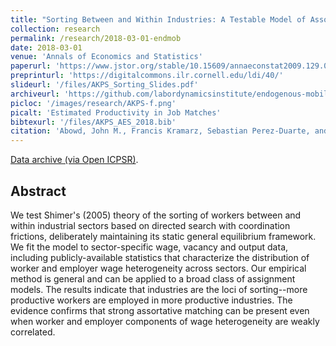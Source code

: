 ```yaml
---
title: "Sorting Between and Within Industries: A Testable Model of Assortative Matching"
collection: research
permalink: /research/2018-03-01-endmob
date: 2018-03-01
venue: 'Annals of Economics and Statistics'
paperurl: 'https://www.jstor.org/stable/10.15609/annaeconstat2009.129.0001'
preprinturl: 'https://digitalcommons.ilr.cornell.edu/ldi/40/'
slideurl: '/files/AKPS_Sorting_Slides.pdf'
archiveurl: 'https://github.com/labordynamicsinstitute/endogenous-mobility-replication'
picloc: '/images/research/AKPS-f.png'
picalt: 'Estimated Productivity in Job Matches'
bibtexurl: '/files/AKPS_AES_2018.bib'
citation: 'Abowd, John M., Francis Kramarz, Sebastian Perez-Duarte, and Ian M. Schmutte (2018) &quot;Sorting Between and Within Industries: A Testable Model of Assortative Matching.&quot; <i>Annals of Economics and Statistics</i>, vol. 129, pp. 1-32.'
---
```


[Data archive (via Open ICPSR)](https://doi.org/10.3886/E100830V1).

## Abstract

We test Shimer's (2005) theory of the sorting of workers between
and within industrial sectors based on directed search with coordination
frictions, deliberately maintaining its static general equilibrium
framework. We fit the model to sector-specific wage, vacancy and output
data, including publicly-available statistics that characterize the
distribution of worker and employer wage heterogeneity across sectors. Our
empirical method is general and can be applied to a broad class of
assignment models. The results indicate that industries are the loci of
sorting--more productive workers are employed in more productive industries.
The evidence confirms that strong assortative matching can be present even when
worker and employer components of wage heterogeneity are weakly correlated.

